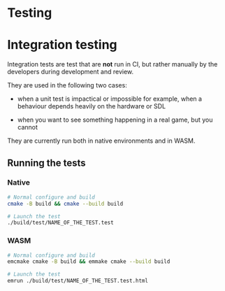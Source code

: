 Testing
===

# Integration testing

Integration tests are test that are **not** run in CI, but rather manually by 
the developers during development and review. 

They are used in the following two cases:

 * when a unit test is impactical or impossible 
   for example, when a behaviour depends heavily on the hardware or SDL

 * when you want to see something happening in a real game, but you cannot

They are currently run both in native environments and in WASM.

## Running the tests

### Native

```sh
# Normal configure and build
cmake -B build && cmake --build build 

# Launch the test
./build/test/NAME_OF_THE_TEST.test
```

### WASM

```sh
# Normal configure and build
emcmake cmake -B build && emmake cmake --build build 

# Launch the test
emrun ./build/test/NAME_OF_THE_TEST.test.html
```